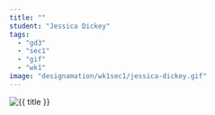 ```yaml
---
title: ""
student: "Jessica Dickey"
tags:
  - "gd3"
  - "sec1"
  - "gif"
  - "wk1"
image: "designamation/wk1sec1/jessica-dickey.gif"
---
```


<img src="{{urls.media}}/{{ image }}" alt="{{ title }}"/>

